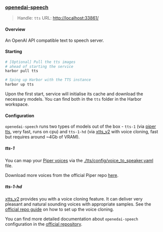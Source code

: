 ### [openedai-speech](https://github.com/matatonic/openedai-speech)

> Handle: `tts`
> URL: [http://localhost:33861/](http://localhost:33861/)

#### Overview

An OpenAI API compatible text to speech server.

#### Starting

```bash
# [Optional] Pull the tts images
# ahead of starting the service
harbor pull tts

# Sping up Harbor with the TTS instance
harbor up tts
```

Upon the first start, service will initialise its cache and download the necessary models. You can find both in the `tts` folder in the Harbor workspace.

#### Configuration

`openedai-speech` runs two types of models out of the box - `tts-1` (via [piper tts](https://github.com/rhasspy/piper), very fast, runs on cpu) and `tts-1-hd` (via [xtts_v2](https://github.com/idiap/coqui-ai-TTS)  with voice cloning, fast but requires around ~4Gb of VRAM).

##### tts-1

You can map your [Piper voices](https://rhasspy.github.io/piper-samples/) via the [./tts/config/voice_to_speaker.yaml](./tts/config/voice_to_speaker.yaml) file.

Download more voices from the official Piper repo [here](https://github.com/rhasspy/piper/blob/master/VOICES.md).

##### tts-1-hd

[xtts_v2](https://github.com/idiap/coqui-ai-TTS) provides you with a voice cloning feature. It can deliver very pleasant and natural sounding voices with appropriate samples. See the [official repo guide](https://github.com/matatonic/openedai-speech?tab=readme-ov-file#coqui-xtts-v2) on how to set up the voice cloning.

You can find more detailed documentation about `openedai-speech` configuration in the [official repository](https://github.com/matatonic/openedai-speech?tab=readme-ov-file#openedai-speech).
